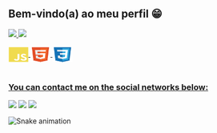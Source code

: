 ## Bem-vindo(a) ao meu perfil 😁

 <div>
   <a href="https://github.com/llip3">
   <img height="160em" src="https://github-readme-stats.vercel.app/api?username=llip3&show_icons=true&theme=tokyonight&include_all_commits=true&count_private=true"/>
   <img height="160em" src="https://github-readme-stats.vercel.app/api/top-langs/?username=llip3&layout=compact&langs_count=6&theme=tokyonight"/>

</div>
<div style="display: inline_block"><br>
  <img align="center" alt="Js" height="30" width="40" src="https://raw.githubusercontent.com/devicons/devicon/master/icons/javascript/javascript-plain.svg">
  <img align="center" alt="HTML" height="30" width="40" src="https://raw.githubusercontent.com/devicons/devicon/master/icons/html5/html5-original.svg">
  <img align="center" alt="CSS" height="30" width="40" src="https://raw.githubusercontent.com/devicons/devicon/master/icons/css3/css3-original.svg">
</div>
 
 <br>
 
  ### You can contact me on the social networks below:
 
<div> 
  <a href="https://instagram.com/llipe.cs" target="_blank"><img src="https://img.shields.io/badge/-Instagram-%23E4405F?style=for-the-badge&logo=instagram&logoColor=white" target="_blank"></a>
 <a href = "mailto:devp.fellipe@gmail.com"><img src="https://img.shields.io/badge/-Gmail-%23333?style=for-the-badge&logo=gmail&logoColor=red&white" target="_blank"></a>
  <a href="https://www.linkedin.com/in/fellipe-castro-48743a263" target="_blank"><img src="https://img.shields.io/badge/-LinkedIn-%230077B5?style=for-the-badge&logo=linkedin&logoColor=white" target="_blank"></a> 
 
  ![Snake animation](https://github.com/llip3/llip3/blob/output/github-contribution-grid-snake.svg)

</div>
